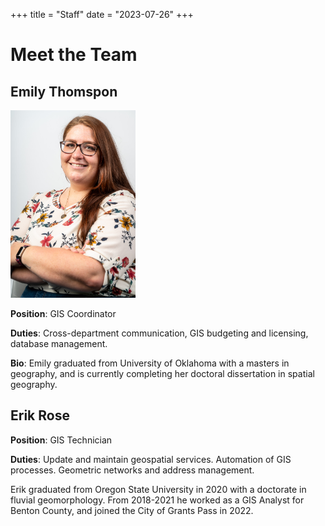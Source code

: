 +++
title = "Staff"
date = "2023-07-26"
+++

# Meet the Team

## Emily Thomspon

<img src=/content/emily_thompson_headshot.jpg alt="Emily Thompson Headshot" width="200">

**Position**: GIS Coordinator

**Duties**: Cross-department communication, GIS budgeting and licensing, database management.

**Bio**:  Emily graduated from University of Oklahoma with a masters in geography, and is currently completing her doctoral dissertation in spatial geography.


## Erik Rose

**Position**: GIS Technician

**Duties**: Update and maintain geospatial services.  Automation of GIS processes.  Geometric networks and address management.

Erik graduated from Oregon State University in 2020 with a doctorate in fluvial geomorphology.  From 2018-2021 he worked as a GIS Analyst for Benton County, and joined the City of Grants Pass in 2022.
